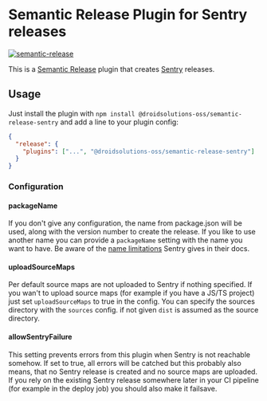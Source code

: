 # Semantic Release Plugin for Sentry releases

[![semantic-release](https://img.shields.io/badge/%20%20%F0%9F%93%A6%F0%9F%9A%80-semantic--release-e10079.svg)](https://github.com/semantic-release/semantic-release)

This is a [Semantic Release](https://github.com/semantic-release/semantic-release) plugin that creates [Sentry](https://sentry.io/) releases.

## Usage

Just install the plugin with `npm install @droidsolutions-oss/semantic-release-sentry` and add a line to your plugin config:

```json
{
  "release": {
    "plugins": ["...", "@droidsolutions-oss/semantic-release-sentry"]
  }
}
```

### Configuration

#### packageName

If you don't give any configuration, the name from package.json will be used, along with the version number to create the release. If you like to use another name you can provide a `packageName` setting with the name you want to have. Be aware of the [name limitations](https://docs.sentry.io/workflow/releases/?platform=node#configure-sdk) Sentry gives in their docs.

#### uploadSourceMaps

Per default source maps are not uploaded to Sentry if nothing specified. If you wan't to upload source maps (for example if you have a JS/TS project) just set `uploadSourceMaps` to true in the config. You can specify the sources directory with the `sources` config. if not given `dist` is assumed as the source directory.

#### allowSentryFailure

This setting prevents errors from this plugin when Sentry is not reachable somehow. If set to true, all errors will be catched but this probably also means, that no Sentry release is created and no source maps are uploaded. If you rely on the existing Sentry release somewhere later in your CI pipeline (for example in the deploy job) you should also make it failsave.
